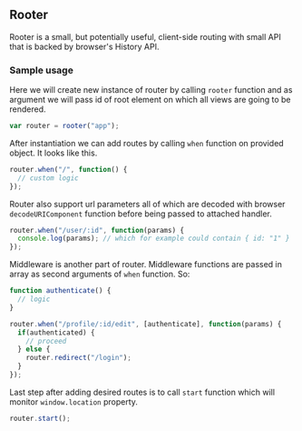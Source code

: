 ## Rooter

Rooter is a small, but potentially useful,  client-side routing with small API that is backed by browser's
History API.

### Sample usage

Here we will create new instance of router by calling `rooter` function and as
argument we will pass id of root element on which all views are going to be rendered.

```javascript
var router = rooter("app");
```

After instantiation we can add routes by calling `when` function on provided
object. It looks like this.

```javascript
router.when("/", function() {
  // custom logic
});
```

Router also support url parameters all of which are decoded with browser
`decodeURIComponent` function before being passed to attached handler.

```javascript
router.when("/user/:id", function(params) {
  console.log(params); // which for example could contain { id: "1" } 
});
```

Middleware is another part of router. Middleware functions are passed in array
as second arguments of `when` function. So:

```javascript
function authenticate() {
  // logic
}

router.when("/profile/:id/edit", [authenticate], function(params) {
  if(authenticated) {
    // proceed
  } else {
    router.redirect("/login");
  }
});
```

Last step after adding desired routes is to call `start` function which will
monitor `window.location` property.

```javascript
router.start();
```
